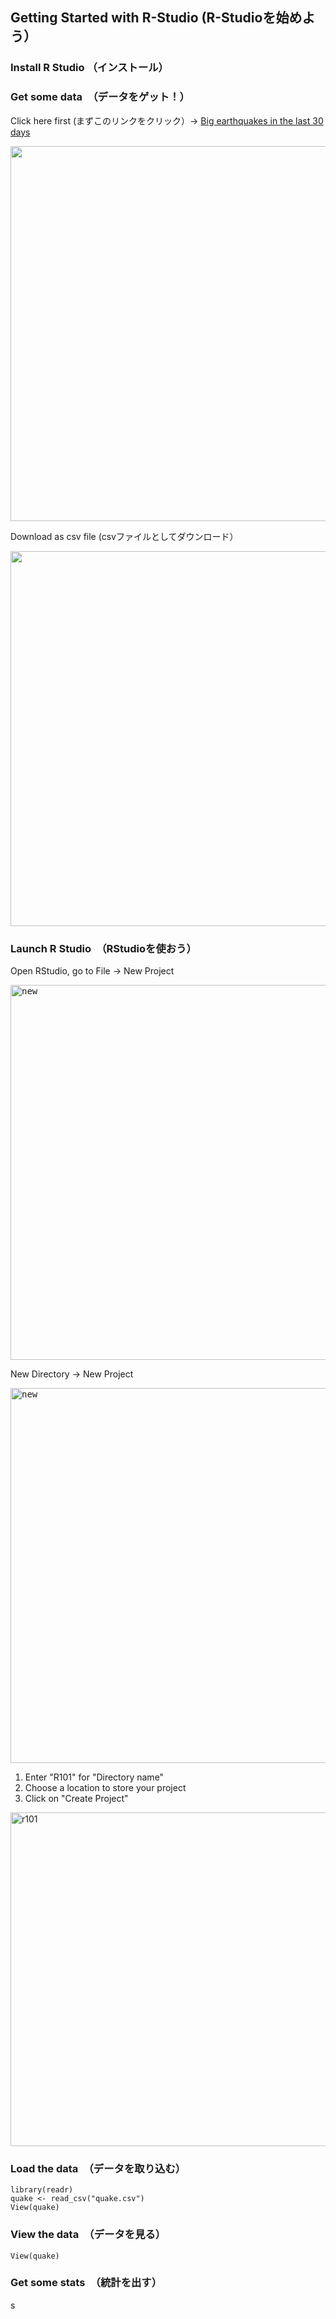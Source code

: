 ## Getting Started with R-Studio (R-Studioを始めよう）

### Install R Studio （インストール）


### Get some data　（データをゲット！）

Click here first (まずこのリンクをクリック）→ [Big earthquakes in the last 30 days](https://earthquake.usgs.gov/earthquakes/map/?extent=-87.55511,-22.5&extent=87.55511,382.85156&range=search&search=%7B%22name%22:%22Search%20Results%22,%22params%22:%7B%22starttime%22:%222022-08-06%2000:00:00%22,%22endtime%22:%222022-09-05%2023:59:59%22,%22minmagnitude%22:4.5,%22orderby%22:%22time%22%7D%7D)

<kbd><img src="https://user-images.githubusercontent.com/825990/188381530-2d634b5c-01bf-43e8-baa1-d41e8e2c5f00.png" width=600></kbd>

Download as csv file (csvファイルとしてダウンロード）

<kbd><img src="https://user-images.githubusercontent.com/825990/188383617-b8650f50-a999-4382-8a56-8917dda00a84.png" width=600></kbd>

### Launch R Studio　（RStudioを使おう）

Open RStudio, go to File → New Project

<kbd><img alt="new" src="https://user-images.githubusercontent.com/825990/188397384-f3959680-8791-4c06-9c09-2c054ce483cc.png" width=600></kbd>

New Directory → New Project

<kbd><img alt="new" src="https://user-images.githubusercontent.com/825990/188398984-603300e9-b6ff-48f8-82d6-79eb9037b1e2.png" width=600></kbd>

1. Enter "R101" for "Directory name"
2. Choose a location to store your project
3. Click on "Create Project"

<img width="534" alt="r101" src="https://user-images.githubusercontent.com/825990/188400444-a62630a0-7b68-4054-b18e-225776e0b72f.png">

### Load the data　（データを取り込む）


```
library(readr)
quake <- read_csv("quake.csv")
View(quake)
```

### View the data　（データを見る）
```
View(quake)
```

### Get some stats　（統計を出す）
s
